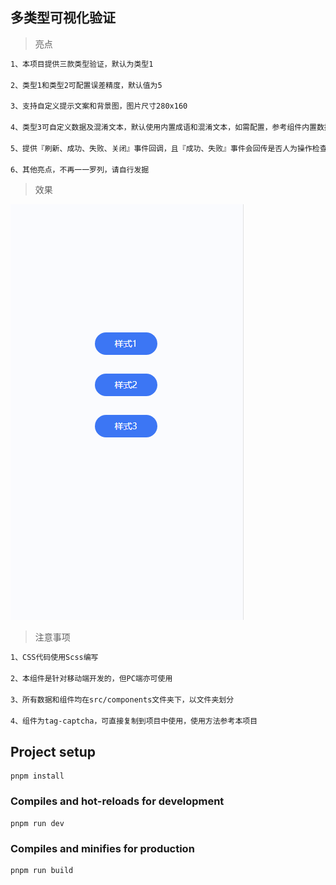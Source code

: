 ## 多类型可视化验证

> 亮点

```bash
1、本项目提供三款类型验证，默认为类型1

2、类型1和类型2可配置误差精度，默认值为5

3、支持自定义提示文案和背景图，图片尺寸280x160

4、类型3可自定义数据及混淆文本，默认使用内置成语和混淆文本，如需配置，参考组件内置数据

5、提供『刷新、成功、失败、关闭』事件回调，且『成功、失败』事件会回传是否人为操作检查结果

6、其他亮点，不再一一罗列，请自行发掘
```

> 效果

![最终效果](./demo/demo.gif)

> 注意事项

```bash
1、CSS代码使用Scss编写

2、本组件是针对移动端开发的，但PC端亦可使用

3、所有数据和组件均在src/components文件夹下，以文件夹划分

4、组件为tag-captcha，可直接复制到项目中使用，使用方法参考本项目
```

## Project setup

```
pnpm install
```

### Compiles and hot-reloads for development

```
pnpm run dev
```

### Compiles and minifies for production

```
pnpm run build
```
